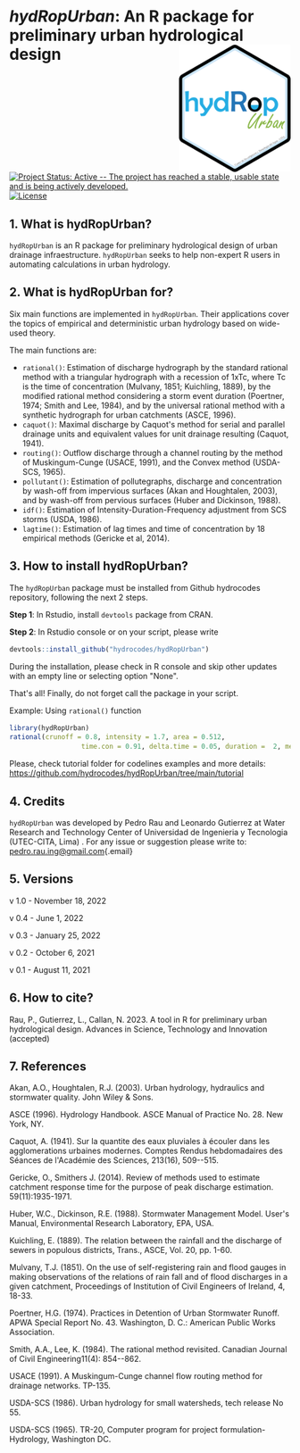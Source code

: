 # *hydRopUrban*: An R package for preliminary urban hydrological design <img src="https://github.com/hydrocodes/hydRopUrban/blob/main/tutorial/hydropurban_hex.PNG" alt="logo" style="float:right;" width="200"/>

[![Project Status: Active -- The project has reached a stable, usable state and is being actively developed.](https://www.repostatus.org/badges/latest/active.svg)](https://www.repostatus.org/#active)  [![License](https://img.shields.io/badge/license-GPL%20(%3E=%202)-lightgrey.svg?style=flat)](http://www.gnu.org/licenses/gpl-2.0.html)

## 1. What is hydRopUrban?

`hydRopUrban` is an R package for preliminary hydrological design of urban drainage infraestructure. `hydRopUrban` seeks to help non-expert R users in automating calculations in urban hydrology.

## 2. What is hydRopUrban for?

Six main functions are implemented in `hydRopUrban`. Their applications cover the topics of empirical and deterministic urban hydrology based on wide-used theory.

The main functions are: 
- `rational()`: Estimation of discharge hydrograph by the standard rational method with a triangular hydrograph with a recession of 1xTc, where Tc is the time of concentration (Mulvany, 1851; Kuichling, 1889), by the modified rational method considering a storm event duration (Poertner, 1974; Smith and Lee, 1984), and by the universal rational method with a synthetic hydrograph for urban catchments (ASCE, 1996).
- `caquot()`: Maximal discharge by Caquot's method for serial and parallel drainage units and equivalent values for unit drainage resulting (Caquot, 1941).
- `routing()`: Outflow discharge through a channel routing by the method of Muskingum-Cunge (USACE, 1991), and the Convex method (USDA-SCS, 1965).
- `pollutant()`: Estimation of pollutegraphs, discharge and concentration by wash-off from impervious surfaces (Akan and Houghtalen, 2003), and by wash-off from pervious surfaces (Huber and Dickinson, 1988).
- `idf()`: Estimation of Intensity-Duration-Frequency adjustment from SCS storms (USDA, 1986).
- `lagtime()`: Estimation of lag times and time of concentration by 18 empirical methods (Gericke et al, 2014).

## 3. How to install hydRopUrban?

The `hydRopUrban` package must be installed from Github hydrocodes repository, following the next 2 steps.

**Step 1**: In Rstudio, install `devtools` package from CRAN.

**Step 2**: In Rstudio console or on your script, please write

``` r
devtools::install_github("hydrocodes/hydRopUrban")
```

During the installation, please check in R console and skip other updates with an empty line or selecting option "None".

That's all! Finally, do not forget call the package in your script.

Example: Using `rational()` function

``` r
library(hydRopUrban)
rational(crunoff = 0.8, intensity = 1.7, area = 0.512,
                  time.con = 0.91, delta.time = 0.05, duration =  2, method = 'modified', path = 'C:/')
```

Please, check tutorial folder for codelines examples and more details: <https://github.com/hydrocodes/hydRopUrban/tree/main/tutorial>

## 4. Credits

`hydRopUrban` was developed by Pedro Rau and Leonardo Gutierrez at Water Research and Technology Center of Universidad de Ingenieria y Tecnologia (UTEC-CITA, Lima) . For any issue or suggestion please write to: [pedro.rau.ing\@gmail.com](mailto:pedro.rau.ing@gmail.com){.email}

## 5. Versions

v 1.0 - November 18, 2022

v 0.4 - June 1, 2022

v 0.3 - January 25, 2022

v 0.2 - October 6, 2021

v 0.1 - August 11, 2021

## 6. How to cite?

Rau, P., Gutierrez, L., Callan, N. 2023. A tool in R for preliminary urban hydrological design. Advances in Science, Technology and Innovation (accepted)

## 7. References

Akan, A.O., Houghtalen, R.J. (2003). Urban hydrology, hydraulics and stormwater quality. John Wiley & Sons.

ASCE (1996). Hydrology Handbook. ASCE Manual of Practice No. 28. New York, NY.

Caquot, A. (1941). Sur la quantite des eaux pluviales à écouler dans les agglomerations urbaines modernes. Comptes Rendus hebdomadaires des Séances de l'Académie des Sciences, 213(16), 509--515.

Gericke, O., Smithers J. (2014). Review of methods used to estimate catchment response time for the purpose of peak discharge estimation. 59(11):1935-1971.

Huber, W.C., Dickinson, R.E. (1988). Stormwater Management Model. User's Manual, Environmental Research Laboratory, EPA, USA.

Kuichling, E. (1889). The relation between the rainfall and the discharge of sewers in populous districts, Trans., ASCE, Vol. 20, pp. 1-60.

Mulvany, T.J. (1851). On the use of self-registering rain and flood gauges in making observations of the relations of rain fall and of flood discharges in a given catchment, Proceedings of Institution of Civil Engineers of Ireland, 4, 18-33.

Poertner, H.G. (1974). Practices in Detention of Urban Stormwater Runoff. APWA Special Report No. 43. Washington, D. C.: American Public Works Association.

Smith, A.A., Lee, K. (1984). The rational method revisited. Canadian Journal of Civil Engineering11(4): 854--862.

USACE (1991). A Muskingum-Cunge channel flow routing method for drainage networks. TP-135.

USDA-SCS (1986). Urban hydrology for small watersheds, tech release No 55.

USDA-SCS (1965). TR-20, Computer program for project formulation-Hydrology, Washington DC.
